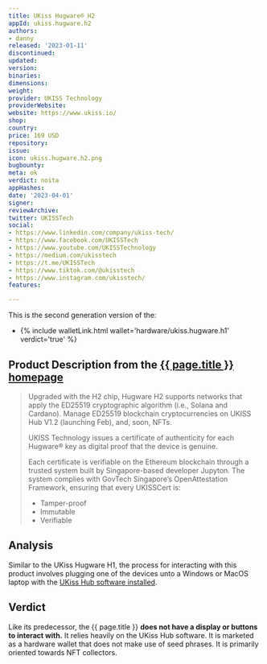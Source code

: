 ```yaml
---
title: UKiss Hugware® H2
appId: ukiss.hugware.h2
authors:
- danny
released: '2023-01-11'
discontinued: 
updated: 
version: 
binaries: 
dimensions: 
weight: 
provider: UKISS Technology
providerWebsite: 
website: https://www.ukiss.io/
shop: 
country: 
price: 169 USD
repository: 
issue: 
icon: ukiss.hugware.h2.png
bugbounty: 
meta: ok
verdict: noita
appHashes: 
date: '2023-04-01'
signer: 
reviewArchive: 
twitter: UKISSTech
social:
- https://www.linkedin.com/company/ukiss-tech/
- https://www.facebook.com/UKISSTech
- https://www.youtube.com/UKISSTechnology
- https://medium.com/ukisstech
- https://t.me/UKISSTech
- https://www.tiktok.com/@ukisstech
- https://www.instagram.com/ukisstech/
features: 

---
```


This is the second generation version of the:

- {% include walletLink.html wallet='hardware/ukiss.hugware.h1' verdict='true' %}

## Product Description from the [{{ page.title }} homepage](https://www.ukiss.io/h2bundle/)

> Upgraded with the H2 chip, Hugware H2 supports networks that apply the ED25519 cryptographic algorithm (i.e., Solana and Cardano). Manage ED25519 blockchain cryptocurrencies on UKISS Hub V1.2 (launching Feb), and, soon, NFTs.
> 
> UKISS Technology issues a certificate of authenticity for each Hugware® key as digital proof that the device is genuine.
>
> Each certificate is verifiable on the Ethereum blockchain through a trusted system built by Singapore-based developer Jupyton. The system complies with GovTech Singapore’s OpenAttestation Framework, ensuring that every UKISSCert is:
> - Tamper-proof
> - Immutable 
> - Verifiable 

## Analysis 

Similar to the UKiss Hugware H1, the process for interacting with this product involves plugging one of the devices unto a Windows or MacOS laptop with the [UKiss Hub software installed](https://www.ukiss.io/downloads/). 

## Verdict 

Like its predecessor, the {{ page.title }} **does not have a display or buttons to interact with.** It relies heavily on the UKiss Hub software. It is marketed as a hardware wallet that does not make use of seed phrases. It is primarily oriented towards NFT collectors. 

